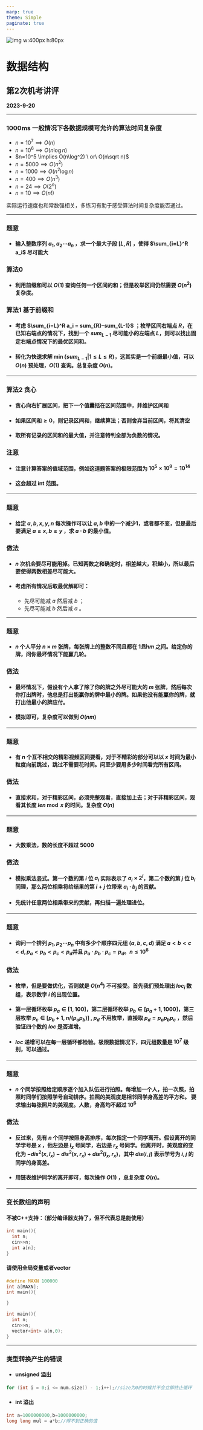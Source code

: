 ```yaml
---
marp: true
theme: Simple
paginate: true
---
```


<style scoped>
    section {
  text-align: center;
    }
</style>

<!--
_backgroundImage: url("./images/bg1.jpg")
_paginate: false 
-->

![img w:400px h:80px](./images/white.png)
# 数据结构
## 第2次机考讲评


**2023-9-20**


---

<!--_header: 考试技巧 -->

### 1000ms 一般情况下各数据规模可允许的算法时间复杂度

* $n=10^7 \implies O(n)$
* $n=10^6 \implies O(n\log n)$
* $n=10^5 \implies O(n\log^2) \ or\ O(n\sqrt n)$
* $n=5000 \implies O(n^2)$
* $n=1000 \implies O(n^2\log n)$
* $n=400 \implies O(n^3)$
* $n=24 \implies O(2^{n})$
* $n=10 \implies O(n!)$ 

实际运行速度也和常数强相关，多练习有助于感受算法时间复杂度能否通过。

---

<!--_header: A. 最大子段和 -->

### 题意
* #### 输入整数序列 $a_1,a_2\cdots a_n$ ，求一个最大子段 $[L,R]$ ，使得 $\sum_{i=L}^R a_i$ 尽可能大



### 算法0

* #### 利用前缀和可以 $O(1)$ 查询任何一个区间的和；但是枚举区间仍然需要 $O(n^2)$ 复杂度。
### 算法1 基于前缀和
* #### 考虑 $\sum_{i=L}^R a_i = sum_{R}-sum_{L-1}$ ；枚举区间右端点 $R$，在已知右端点的情况下，找到一个 $sum_{L-1}$ 尽可能小的左端点 $L$，则可以找出固定右端点情况下的最优区间和。
* #### 转化为快速求解 $\min\{sum_{L-1}\big| 1\le L\le R \}$，这其实是一个前缀最小值，可以 $O(n)$ 预处理，$O(1)$ 查询。总复杂度 $O(n)$。

---

<!--_header: A. 最大子段和 -->

### 算法2 贪心
* #### 贪心向右扩展区间，把下一个值囊括在区间范围中，并维护区间和
* #### 如果区间和$\ge 0$，则记录区间和，继续算法；否则舍弃当前区间，将其清空
* #### 取所有记录的区间和的最大值，并注意特判全部为负数的情况。 

### 注意
* #### 注意计算答案的值域范围，例如这道题答案的极限范围为 $10^5\times 10^9 =10^{14}$
* #### 这会超过 int 范围。


---

<!--_header: B. 最小乘积 -->
### 题意

* #### 给定 $a,b,x,y,n$ 每次操作可以让 $a,b$ 中的一个减少1，或者都不变，但是最后要满足 $a\ge x,b\ge y$ ，求 $a\cdot b$ 的最小值。

### 做法

* #### $n$ 次机会要尽可能用掉。已知两数之和确定时，相差越大，积越小，所以最后要使得两数相差尽可能大。

* #### 考虑所有情况后取最优解即可：
  * 先尽可能减 $a$ 然后减 $b$ ；
  * 先尽可能减 $b$ 然后减 $a$ 。

---

<!--_header: C. 打牌 -->

### 题意

* #### $n$ 个人平分 $n\times m$ 张牌，每张牌上的整数不同且都在 $1 到 nm$ 之间。给定你的牌，问你最坏情况下能赢几轮。 

### 做法

* #### 最坏情况下，假设有个人拿了除了你的牌之外尽可能大的 $m$ 张牌，然后每次你打出牌时，他总是打出能赢你的牌中最小的牌。如果他没有能赢你的牌，就打出他最小的牌应付。

* #### 模拟即可，复杂度可以做到 $O(nm)$ 


---

<!--_header: D.看番 -->
### 题意
* #### 有 $n$ 个互不相交的精彩视频区间要看，对于不精彩的部分可以以 $x$ 时间为最小粒度向前跳过，跳过不需要花时间。问至少要用多少时间看完所有区间。

### 做法
* #### 直接求和，对于精彩区间，必须完整观看，直接加上去；对于非精彩区间，观看其长度 $len \bmod x$ 的时间。复杂度 $O(n)$ 

---

<!--_header: E. 高精度乘法 -->

### 题意
* #### 大数乘法，数的长度不超过 $5000$

### 做法
* #### 模拟乘法竖式。第一个数的第 $i$ 位 $a_i$ 实际表示了 $a_i\times 2^i$，第二个数的第 $j$ 位 $b_i$ 同理，那么两位相乘将给结果的第 $i+j$ 位带来 $a_i\cdot b_j$ 的贡献。

* #### 先统计任意两位相乘带来的贡献，再扫描一遍处理进位。

---

<!--_header: 机考.123=6 -->
### 题意
* #### 询问一个排列 $p_1,p_2\cdots p_n$ 中有多少个顺序四元组 $(a,b,c,d)$ 满足 $a<b<c<d,p_a<p_b<p_c<p_d$并且 $p_a\cdot p_b\cdot p_c=p_d$。$n\le 10^6$

### 做法
* #### 枚举，但是要做优化，否则就是 $O(n^4)$ 不可接受。首先我们预处理出 $loc_i$ 数组，表示数字 $i$ 的出现位置。
* #### 第一层循环枚举 $p_a\in [1,100]$，第二层循环枚举 $p_b\in [p_a+1,1000]$，第三层枚举 $p_c\in [p_b+1,n/(p_ap_b)]$ , $p_d$ 不用枚举，直接取 $p_d = p_ap_bp_c$ ，然后验证四个数的 $loc$ 是否递增。
* #### $loc$ 递增可以在每一层循环都检验。极限数据情况下，四元组数量是 $10^7$ 级别，可以通过。


---

<!--_header: 机考.拍照 -->
### 题意
* #### $n$ 个同学按照给定顺序逐个加入队伍进行拍照。每增加一个人，拍一次照，拍照时同学们按照学号自动排序。拍照的美观度是相邻同学身高差的平方和。 要求输出每张照片的美观度。人数，身高均不超过 $10^6$

### 做法

* #### 反过来，先有 $n$ 个同学按照身高排序，每次指定一个同学离开。假设离开的同学学号是 $x$ ，他左边是 $l_x$ 号同学，右边是 $r_x$ 号同学。他离开时，美观度的变化为 $-dis^2(x,l_x)-dis^2(x,r_x)+dis^2(l_x,r_x)$，其中 $dis(i,j)$ 表示学号为 $i,j$ 的同学的身高差。

* #### 用链表维护同学的离开即可，每次操作 $O(1)$ ，总复杂度 $O(n)$。

---

<!--_header: 代码问题 -->

### 变长数组的声明

#### 不被C++支持：（部分编译器支持了，但不代表总是能使用）
```c++
int main(){
  int n;
  cin>>n;
  int a[n];
}
```
#### 请使用全局变量或者vector
```c++
#define MAXN 100000
int a[MAXN];
int main(){

}
```
```c++
int main(){
  int n;
  cin>>n;
  vector<int> a(n,0);
}
```

---

<!--_header: 代码问题 -->
### 类型转换产生的错误
* #### unsigned 溢出
```c++
for (int i = 0;i <= num.size() - 1;i++);//size为0的时候并不会立即终止循环
```

* #### int 溢出
```c++
int a=1000000000,b=1000000000;
long long mul = a*b;//得不到正确的值
```





 